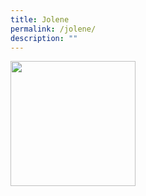 ```yaml
---
title: Jolene
permalink: /jolene/
description: ""
---
```

<img style="width:200px" src="https://ik.imagekit.io/ikmedia/women-dress-2.jpg">
		